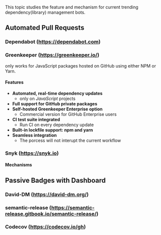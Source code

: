This topic studies the feature and mechanism for current trending dependency(library) management bots.

## Automated Pull Requests

### Dependabot (https://dependabot.com)

### Greenkeeper (https://greenkeeper.io/)
only works for JavaScript packages hosted on GitHub using either NPM or Yarn.<br>

#### Features
- **Automated, real-time dependency updates**<br>
  - only on *JavaScript* projects<br>
- **Full support for GitHub private packages**<br>
- **Self-hosted Greenkeeper Enterprise option**<br>
  - Commercial version for GitHub Enterprise users<br>
- **CI test suite integrated**<br>
  - Run CI on every dependency update<br>
- **Built-in lockfile support: npm and yarn**<br>
- **Seamless integration**<br>
  - The porcess will not interupt the current workflow<br>
  
### Snyk (https://snyk.io)

#### Mechanisms

## Passive Badges with Dashboard

### David-DM (https://david-dm.org/)

### semantic-release (https://semantic-release.gitbook.io/semantic-release/)

### Codecov (https://codecov.io/gh)
